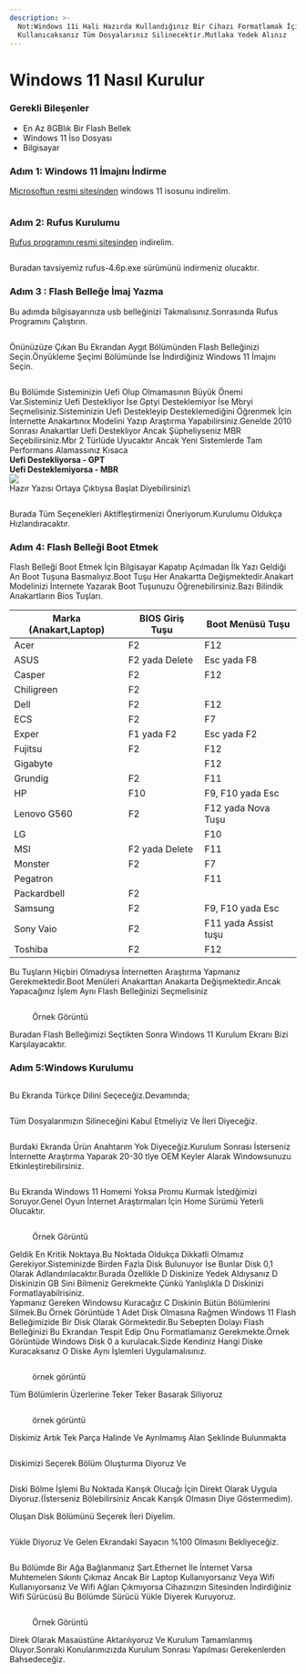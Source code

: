 ```yaml
---
description: >-
  Not:Windows 11i Hali Hazırda Kullandığınız Bir Cihazı Formatlamak İçin
  Kullanıcaksanız Tüm Dosyalarınız Silinecektir.Mutlaka Yedek Alınız
---
```


# Windows 11 Nasıl Kurulur

### Gerekli Bileşenler

* En Az 8GBlık Bir Flash Bellek
* Windows 11 İso Dosyası
* Bilgisayar

### Adım 1: Windows 11 İmajını İndirme

[Microsoftun resmi sitesinden](https://www.microsoft.com/tr-tr/software-download/windows11) windows 11 isosunu indirelim.

<figure><img src="../../.gitbook/assets/image.png" alt=""><figcaption></figcaption></figure>

### Adım 2: Rufus Kurulumu

[Rufus programını resmi sitesinden](https://rufus.ie/en/) indirelim.

<figure><img src="../../.gitbook/assets/image (1).png" alt=""><figcaption></figcaption></figure>

Buradan tavsiyemiz rufus-4.6p.exe sürümünü indirmeniz olucaktır.

### Adım 3 : Flash Belleğe İmaj Yazma

Bu adımda bilgisayarınıza usb belleğinizi Takmalısınız.Sonrasında Rufus Programını Çalıştırın.

<figure><img src="../../.gitbook/assets/image (2).png" alt=""><figcaption></figcaption></figure>

Önünüzüze Çıkan Bu Ekrandan Aygıt Bölümünden Flash Belleğinizi Seçin.Önyükleme Şeçimi Bölümünde İse İndirdiğiniz Windows 11 İmajını Seçin.

<figure><img src="../../.gitbook/assets/image (3).png" alt=""><figcaption></figcaption></figure>

Bu Bölümde Sisteminizin Uefi Olup Olmamasının Büyük Önemi Var.Sisteminiz Uefi Destekliyor İse Gptyi Desteklemiyor İse Mbryi Seçmelisiniz.Sisteminizin Uefi Destekleyip Desteklemediğini Öğrenmek İçin İnternette Anakartınıx Modelini Yazıp Araştırma Yapabilirsiniz.Genelde 2010 Sonrası Anakartlar Uefi Destekliyor Ancak Şüpheliyseniz MBR Seçebilirsiniz.Mbr 2 Türlüde Uyucaktır Ancak Yeni Sistemlerde Tam Performans Alamassınız Kısaca\
**Uefi Destekliyorsa - GPT**\
**Uefi Desteklemiyorsa - MBR**\
![](<../../.gitbook/assets/image (5).png>)\
Hazır Yazısı Ortaya Çıktıysa Başlat Diyebilirsiniz\


<figure><img src="../../.gitbook/assets/image (6).png" alt=""><figcaption></figcaption></figure>

Burada Tüm Seçenekleri Aktifleştirmenizi Öneriyorum.Kurulumu Oldukça Hızlandıracaktır.

### Adım 4: Flash Belleği Boot Etmek

Flash Belleği Boot Etmek İçin Bilgisayar Kapatıp Açılmadan İlk Yazı Geldiği An Boot Tuşuna Basmalıyız.Boot Tuşu Her Anakartta Değişmektedir.Anakart Modelinizi İnternete Yazarak Boot Tuşunuzu Öğrenebilirsiniz.Bazı Bilindik Anakartların Bios Tuşları.

| Marka (Anakart,Laptop) | BIOS Giriş Tuşu | Boot Menüsü Tuşu     |
| ---------------------- | --------------- | -------------------- |
| Acer                   | F2              | F12                  |
| ASUS                   | F2 yada Delete  | Esc yada F8          |
| Casper                 | F2              | F12                  |
| Chiligreen             | F2              |                      |
| Dell                   | F2              | F12                  |
| ECS                    | F2              | F7                   |
| Exper                  | F1 yada F2      | Esc yada F2          |
| Fujitsu                | F2              | F12                  |
| Gigabyte               |                 | F12                  |
| Grundig                | F2              | F11                  |
| HP                     | F10             | F9, F10 yada Esc     |
| Lenovo G560            | F2              | F12 yada Nova Tuşu   |
| LG                     |                 | F10                  |
| MSI                    | F2 yada Delete  | F11                  |
| Monster                | F2              | F7                   |
| Pegatron               |                 | F11                  |
| Packardbell            | F2              |                      |
| Samsung                | F2              | F9, F10 yada Esc     |
| Sony Vaio              | F2              | F11 yada Assist tuşu |
| Toshiba                | F2              | F12                  |

Bu Tuşların Hiçbiri Olmadıysa İnternetten Araştırma Yapmanız Gerekmektedir.Boot Menüleri Anakarttan Anakarta Değişmektedir.Ancak Yapacağınız İşlem Aynı Flash Belleğinizi Seçmelisiniz

<figure><img src="../../.gitbook/assets/images.png" alt=""><figcaption><p>Örnek Görüntü</p></figcaption></figure>

Buradan Flash Belleğimizi Seçtikten Sonra Windows 11 Kurulum Ekranı Bizi Karşılayacaktır.

### Adım 5:Windows Kurulumu

<figure><img src="../../.gitbook/assets/image (7).png" alt=""><figcaption></figcaption></figure>

Bu Ekranda Türkçe Dilini Seçeceğiz.Devamında;

<figure><img src="../../.gitbook/assets/image (9).png" alt=""><figcaption></figcaption></figure>

Tüm Dosyalarımızın Silineceğini Kabul Etmeliyiz Ve İleri Diyeceğiz.

<figure><img src="../../.gitbook/assets/image (10).png" alt=""><figcaption></figcaption></figure>

Burdaki Ekranda Ürün Anahtarım Yok Diyeceğiz.Kurulum Sonrası İsterseniz İnternette Araştırma Yaparak 20-30 tlye OEM Keyler Alarak Windowsunuzu Etkinleştirebilirsiniz.

<figure><img src="../../.gitbook/assets/image (11).png" alt=""><figcaption></figcaption></figure>

Bu Ekranda Windows 11 Homemi Yoksa Promu Kurmak İstedğimizi Soruyor.Genel Oyun İnternet Araştırmaları İçin Home Sürümü Yeterli Olucaktır.

<figure><img src="../../.gitbook/assets/image (12).png" alt=""><figcaption><p>Örnek Görüntü</p></figcaption></figure>

Geldik En Kritik Noktaya.Bu Noktada Oldukça Dikkatli Olmamız Gerekiyor.Sisteminizde Birden Fazla Disk Bulunuyor İse Bunlar Disk 0,1 Olarak Adlandırılacaktır.Burada Özellikle D Diskinize Yedek Aldıysanız D Diskinizin GB Sini Bilmeniz Gerekmekte Çünkü Yanlışlıkla D Diskinizi Formatlayabilrisiniz.\
Yapmanız Gereken Windowsu Kuracağız C Diskinin Bütün Bölümlerini Silmek.Bu Örnek Görüntüde 1 Adet Disk Olmasına Rağmen Windows 11 Flash Belleğimizide Bir Disk Olarak Görmektedir.Bu Sebepten Dolayı Flash Belleğinizi Bu Ekrandan Tespit Edip Onu Formatlamanız Gerekmekte.Örnek Görüntüde Windows Disk 0 a kurulacak.Sizde Kendiniz Hangi Diske Kuracaksanız O Diske Aynı İşlemleri Uygulamalısınız.

<figure><img src="../../.gitbook/assets/image (13).png" alt=""><figcaption><p>örnek görüntü</p></figcaption></figure>

Tüm Bölümlerin Üzerlerine Teker Teker Basarak Siliyoruz

<figure><img src="../../.gitbook/assets/image (14).png" alt=""><figcaption><p>örnek görüntü</p></figcaption></figure>

Diskimiz Artık Tek Parça Halinde Ve Ayrılmamış Alan Şeklinde Bulunmakta

<figure><img src="../../.gitbook/assets/image (15).png" alt=""><figcaption></figcaption></figure>

Diskimizi Seçerek Bölüm Oluşturma Diyoruz Ve&#x20;

<figure><img src="../../.gitbook/assets/image (17).png" alt=""><figcaption></figcaption></figure>

Diski Bölme İşlemi Bu Noktada Karışık Olucağı İçin Direkt Olarak Uygula Diyoruz.(İsterseniz Bölebilirsiniz Ancak Karışık Olmasın Diye Göstermedim).

Oluşan Disk Bölümünü Seçerek İleri Diyelim.

<figure><img src="../../.gitbook/assets/image (18).png" alt=""><figcaption></figcaption></figure>

Yükle Diyoruz Ve Gelen Ekrandaki Sayacın %100 Olmasını Bekliyeceğiz.

<figure><img src="../../.gitbook/assets/image (19).png" alt=""><figcaption></figcaption></figure>

Bu Bölümde Bir Ağa Bağlanmanız Şart.Ethernet İle İnternet Varsa Muhtemelen Sıkıntı Çıkmaz Ancak Bir Laptop Kullanıyorsanız Veya Wifi Kullanıyorsanız Ve Wifi Ağları Çıkmıyorsa Cihazınızın Sitesinden İndirdiğiniz Wifi Sürücüsü Bu Bölümde Sürücü Yükle Diyerek Kuruyoruz.

<figure><img src="../../.gitbook/assets/image (20).png" alt=""><figcaption><p>Örnek Görüntü</p></figcaption></figure>

Direk Olarak Masaüstüne Aktarılıyoruz Ve Kurulum Tamamlanmış Oluyor.Sonraki Konularımızızda Kurulum Sonrası Yapılması Gerekenlerden Bahsedeceğiz.

